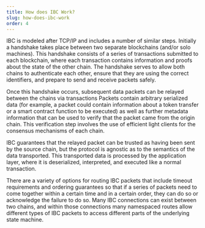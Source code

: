 ```yaml
---
title: How does IBC Work?
slug: how-does-ibc-work
order: 4
---
```

IBC is modeled after TCP/IP and includes a number of similar steps. Initially a handshake takes place between two separate blockchains (and/or solo machines). This handshake consists of a series of transactions submitted to each blockchain, where each transaction contains information and proofs about the state of the other chain. The handshake serves to allow both chains to authenticate each other, ensure that they are using the correct identifiers, and prepare to send and receive packets safely.

Once this handshake occurs, subsequent data packets can be relayed between the chains via transactions Packets contain arbitrary serialized data (for example, a packet could contain information about a token transfer or a smart contract function to be executed) as well as further metadata information that can be used to verify that the packet came from the origin chain. This verification step involves the use of efficient light clients for the consensus mechanisms of each chain. 

IBC guarantees that the relayed packet can be trusted as having been sent by the source chain, but the protocol is agnostic as to the semantics of the data transported. This transported data is processed by the application layer, where it is deserialized, interpreted, and executed like a normal transaction. 

There are a variety of options for routing IBC packets that include timeout requirements and ordering guarantees so that if a series of packets need to come together within a certain time and in a certain order, they can do so or acknowledge the failure to do so. Many IBC connections can exist between two chains, and within those connections many namespaced routes allow different types of IBC packets to access different parts of the underlying state machine.

